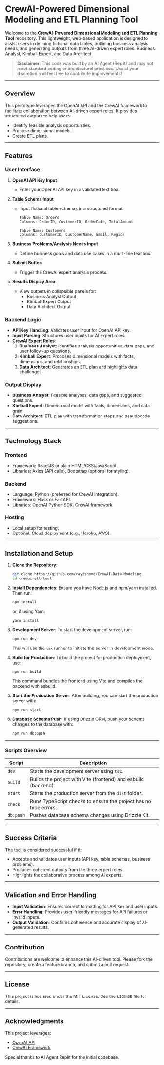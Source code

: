 # CrewAI-Powered Dimensional Modeling and ETL Planning Tool

Welcome to the **CrewAI-Powered Dimensional Modeling and ETL Planning Tool** repository. This lightweight, web-based application is designed to assist users in defining fictional data tables, outlining business analysis needs, and generating outputs from three AI-driven expert roles: Business Analyst, Kimball Expert, and Data Architect.

> **Disclaimer**: This code was built by an AI Agent (Replit) and may not meet standard coding or architectural practices. Use at your discretion and feel free to contribute improvements!

---

## Overview

This prototype leverages the OpenAI API and the CrewAI framework to facilitate collaboration between AI-driven expert roles. It provides structured outputs to help users:

- Identify feasible analysis opportunities.
- Propose dimensional models.
- Create ETL plans.

---

## Features

### User Interface
1. **OpenAI API Key Input**
   - Enter your OpenAI API key in a validated text box.

2. **Table Schema Input**
   - Input fictional table schemas in a structured format:
     ```
     Table Name: Orders
     Columns: OrderID, CustomerID, OrderDate, TotalAmount

     Table Name: Customers
     Columns: CustomerID, CustomerName, Email, Region
     ```

3. **Business Problems/Analysis Needs Input**
   - Define business goals and data use cases in a multi-line text box.

4. **Submit Button**
   - Trigger the CrewAI expert analysis process.

5. **Results Display Area**
   - View outputs in collapsible panels for:
     - Business Analyst Output
     - Kimball Expert Output
     - Data Architect Output

### Backend Logic
- **API Key Handling**: Validates user input for OpenAI API key.
- **Input Parsing**: Structures user inputs for AI expert roles.
- **CrewAI Expert Roles**:
  1. **Business Analyst**: Identifies analysis opportunities, data gaps, and user follow-up questions.
  2. **Kimball Expert**: Proposes dimensional models with facts, dimensions, and relationships.
  3. **Data Architect**: Generates an ETL plan and highlights data challenges.

### Output Display
- **Business Analyst**: Feasible analyses, data gaps, and suggested questions.
- **Kimball Expert**: Dimensional model with facts, dimensions, and data grain.
- **Data Architect**: ETL plan with transformation steps and pseudocode suggestions.

---

## Technology Stack

### Frontend
- Framework: ReactJS or plain HTML/CSS/JavaScript.
- Libraries: Axios (API calls), Bootstrap (optional for styling).

### Backend
- Language: Python (preferred for CrewAI integration).
- Framework: Flask or FastAPI.
- Libraries: OpenAI Python SDK, CrewAI framework.

### Hosting
- Local setup for testing.
- Optional: Cloud deployment (e.g., Heroku, AWS).

---

## Installation and Setup

1. **Clone the Repository**:
   ```bash
   git clone https://github.com/rayishome/CrewAI-Data-Modeling
   cd crewai-etl-tool
   ```

2. **Install Dependencies**:
   Ensure you have Node.js and npm/yarn installed. Then run:
   ```bash
   npm install
   ```
   or, if using Yarn:
   ```bash
   yarn install
   ```

3. **Development Server**:
   To start the development server, run:
   ```bash
   npm run dev
   ```
   This will use the `tsx` runner to initiate the server in development mode.

4. **Build for Production**:
   To build the project for production deployment, use:
   ```bash
   npm run build
   ```
   This command bundles the frontend using Vite and compiles the backend with esbuild.

5. **Start the Production Server**:
   After building, you can start the production server with:
   ```bash
   npm run start
   ```

6. **Database Schema Push**:
   If using Drizzle ORM, push your schema changes to the database with:
   ```bash
   npm run db:push
   ```

---

### Scripts Overview

| Script         | Description                                                                                              |
|----------------|----------------------------------------------------------------------------------------------------------|
| `dev`          | Starts the development server using `tsx`.                                                               |
| `build`        | Builds the project with Vite (frontend) and esbuild (backend).                                           |
| `start`        | Starts the production server from the `dist` folder.                                                     |
| `check`        | Runs TypeScript checks to ensure the project has no type errors.                                         |
| `db:push`      | Pushes database schema changes using Drizzle Kit.                                                        |

---

## Success Criteria

The tool is considered successful if it:
- Accepts and validates user inputs (API key, table schemas, business problems).
- Produces coherent outputs from the three expert roles.
- Highlights the collaborative process among AI experts.

---

## Validation and Error Handling

- **Input Validation**: Ensures correct formatting for API key and user inputs.
- **Error Handling**: Provides user-friendly messages for API failures or invalid inputs.
- **Output Validation**: Confirms coherence and accurate display of AI-generated results.

---

## Contribution

Contributions are welcome to enhance this AI-driven tool. Please fork the repository, create a feature branch, and submit a pull request.

---

## License

This project is licensed under the MIT License. See the `LICENSE` file for details.

---

## Acknowledgments

This project leverages:
- [OpenAI API](https://platform.openai.com/docs/)
- [CrewAI Framework](https://github.com/crew-ai-framework)

Special thanks to AI Agent Replit for the initial codebase.

